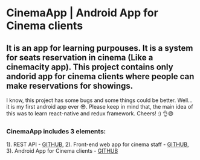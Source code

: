 # CinemaApp | Android App for Cinema clients

## It is an app for learning purpouses. It is a system for seats reservation in cinema (Like a cinemacity app). This project contains only andorid app for cinema clients where people can make reservations for showings.

I know, this project has some bugs and some things could be better. Well... it is my first android app ever 😎. Please keep in mind that, the main idea of this was to learn react-native and redux framework. Cheers! :) 👌😄

### CinemaApp includes 3 elements:
1). REST API - [GITHUB](https://github.com/krzychna33/CinemaManager_API),
2). Front-end web app for cinema staff - [GITHUB](https://github.com/krzychna33/CinemaManager_staffWebApp),
3). Android App for Cinema clients - [GITHUB](https://github.com/krzychna33/CinemaManager_AndroidClientApp)